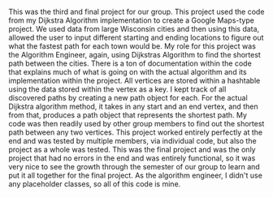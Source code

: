 This was the third and final project for our group. This project used the code from my Dijkstra Algorithm implementation to create a Google Maps-type project. We used data from large Wisconsin cities and then using this data, allowed the user to input different starting and ending locations to figure out what the fastest path for each town would be.
My role for this project was the Algorithm Engineer, again, using Dijkstras Algorithm to find the shortest path between the cities. There is a ton of documentation within the code that explains much of what is going on with the actual algorithm and its implementation within the project.
All vertices are stored within a hashtable using the data stored within the vertex as a key. I kept track of all discovered paths by creating a new path object for each. For the actual Dijkstra algorithm method, it takes in any start and an end vertex, and then from that, produces a path object that represents the shortest path.
My code was then readily used by other group members to find out the shortest path between any two vertices.
This project worked entirely perfectly at the end and was tested by multiple members, via individual code, but also the project as a whole was tested. This was the final project and was the only project that had no errors in the end and was entirely functional, so it was very nice to see the growth through the semester of our group to learn and put it all together for the final project.
As the algorithm engineer, I didn't use any placeholder classes, so all of this code is mine.
